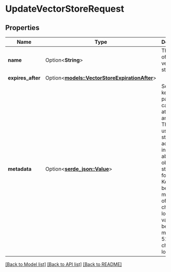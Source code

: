 # UpdateVectorStoreRequest

## Properties

Name | Type | Description | Notes
------------ | ------------- | ------------- | -------------
**name** | Option<**String**> | The name of the vector store. | [optional]
**expires_after** | Option<[**models::VectorStoreExpirationAfter**](VectorStoreExpirationAfter.md)> |  | [optional]
**metadata** | Option<[**serde_json::Value**](.md)> | Set of 16 key-value pairs that can be attached to an object. This can be useful for storing additional information about the object in a structured format. Keys can be a maximum of 64 characters long and values can be a maxium of 512 characters long.  | [optional]

[[Back to Model list]](../README.md#documentation-for-models) [[Back to API list]](../README.md#documentation-for-api-endpoints) [[Back to README]](../README.md)


